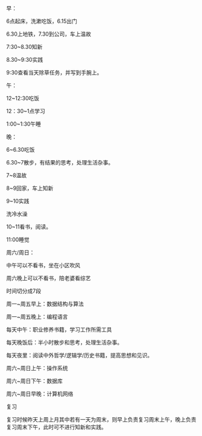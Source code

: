 早：

6点起床，洗漱吃饭，6.15出门

6.30上地铁，7.30到公司，车上温故

7:30~8.30知新

8.30~9:30实践

9:30查看当天除草任务，并写到手腕上。

 

午：

12~12:30吃饭

12：30~1点学习

1:00~1:30午睡

 

晚：

6~6.30吃饭

6.30~7散步，有结果的思考，处理生活杂事。

7~8温故

8~9回家，车上知新

9~10实践

洗冷水澡

10~11看书，阅读。

11:00睡觉

 

周六/周日：

中午可以不看书，坐在小区吹风

周六晚上可以不看书，陪老婆看综艺

 

时间切分成7段

周一~周五早上：数据结构与算法

周一~周五晚上：编程语言

每天中午：职业修养书籍，学习工作所需工具

每天晚饭后：半小时散步和思考，处理生活杂事。

每天夜里：阅读中外哲学/逻辑学/历史书籍，提高思想和见识。

周六~周日上午：操作系统

周六~周日下午：数据库

周六~周日早晚：计算机网络

 

复习

复习时候昨天上周上月其中若有一天为周末，则早上负责复习周末上午，晚上负责复习周末下午，此时可不进行知新和实践。

 